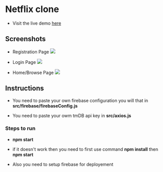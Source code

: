 # Netflix clone 

* Visit the live demo [here](https://netflix-lite.netlify.app/)


## Screenshots

* Registration Page
![](https://i.imgur.com/5uSSCSM.jpg)

* Login Page
![](https://i.imgur.com/NR1Ikt8.jpg)

* Home/Browse Page
![](https://i.imgur.com/3dfBb7Y.jpg)

## Instructions

* You need to paste your own firebase configuration you will that in **src/firebase/firebaseConfig.js**

* You need to paste your owm tmDB api key in **src/axios.js**

### Steps to run

* **npm start**

* if it doesn't work then you need to first use command
**npm install** then **npm start**

* Also you need to setup firebase for deployement 



